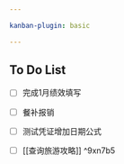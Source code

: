 ```yaml
---

kanban-plugin: basic

---
```


## To Do List

- [ ] 完成1月绩效填写
- [ ] 餐补报销
- [ ] 测试凭证增加日期公式
- [ ] [[查询旅游攻略]] ^9xn7b5


